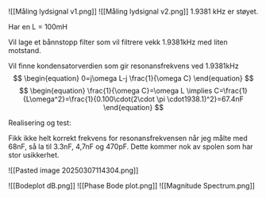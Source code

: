 ![[Måling lydsignal v1.png]]
![[Måling lydsignal v2.png]]
1.9381 kHz er støyet.

Har en L = 100mH

Vil lage et bånnstopp filter som vil filtrere vekk 1.9381kHz med liten motstand.

Vil finne kondensatorverdien som gir resonansfrekvens ved 1.9381kHz
$$
 \begin{equation} 
 0=j\omega L-j \frac{1}{\omega C}
 \end{equation} 
$$
$$
 \begin{equation} 
 \frac{1}{\omega C}=\omega L \implies C=\frac{1}{L\omega^2}=\frac{1}{0.100\cdot(2\cdot \pi \cdot1938.1)^2}=67.4nF
 \end{equation} 
$$

Realisering og test:

Fikk ikke helt korrekt frekvens for resonansfrekvensen når jeg målte med 68nF, så la til 3.3nF, 4,7nF og 470pF. Dette kommer nok av spolen som har stor usikkerhet.


![[Pasted image 20250307114304.png]]


![[Bodeplot dB.png]]
![[Phase Bode plot.png]]
![[Magnitude Spectrum.png]]

